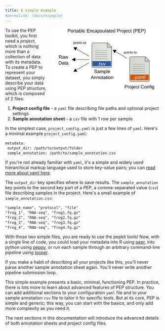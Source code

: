 ```yaml
---
title: A simple example
#permalink: /docs/example/
---
```


<img src="/img/pep_contents.svg" alt="" style="float:right; margin-left:20px" width="350px">

To use the PEP toolkit, you first need a *project*, which is nothing more than a collection of data with its metadata. To create a PEP to represent your dataset, you simply describe your data using PEP structure, which is composed of 2 files:



1. **Project config file** - a ``yaml`` file describing file paths and optional project settings
2. **Sample annotation sheet** - a ``csv`` file with 1 row per sample


In the simplest case, ``project_config.yaml`` is just a few lines of ``yaml``. Here's a minimal example `project_config.yaml`:


```{yaml}
metadata:
 output_dir: /path/to/output/folder
 sample_annotation: /path/to/sample_annotation.csv
```

If you're not already familiar with `yaml`, it's a simple and widely used hierarchical markup language used to store key-value pairs; you can <a href="http://www.yaml.org/start.html">read more about yaml here</a>.

The `output_dir` key specifies where to save results. The `sample_annotation` key points to the second key part of a *PEP*, a comma-separated value (``csv``) file describing samples in the project. Here's a small example of `sample_annotation.csv`:

```{csv}
"sample_name", "protocol", "file"
"frog_1", "RNA-seq", "frog1.fq.gz"
"frog_2", "RNA-seq", "frog2.fq.gz"
"frog_3", "RNA-seq", "frog3.fq.gz"
"frog_4", "RNA-seq", "frog4.fq.gz"
```

With those two simple files, you are ready to use the pepkit tools! Now, with a single line of code, you could load your metadata into R using <a href="/docs/pepr/">pepr</a>, into python using <a href="/docs/peppy/">peppy</a>, or run each sample through an arbitrary command-line pipeline using <a href="/docs/looper/">looper</a>. 

If you make a habit of describing all your projects like this, you'll never parse another sample annotation sheet again. You'll never write another pipeline submission loop.

This simple example presents a basic, minimal, functioning PEP. In practice, there is lots more to learn about advanced features of PEP structure. You can add additional sections to your configuration ``yaml`` file and to your sample annotation ``csv`` file to tailor it for specific tools. But at its core, PEP is simple and generic; this way, you can start with the basics, and only add more complexity as you need it.

The next sections in this documentation will introduce the advanced details of both annotation sheets and project config files.
